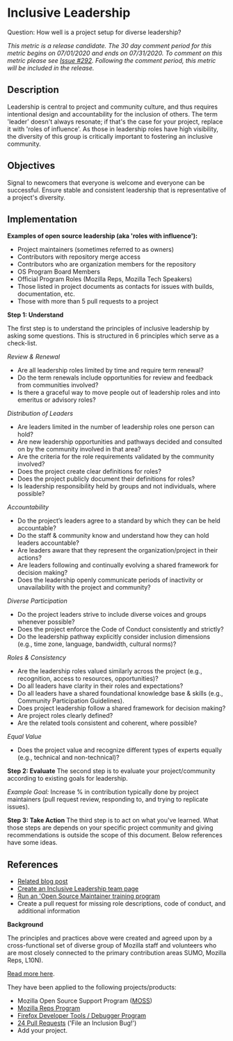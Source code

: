 # Inclusive Leadership

Question: How well is a project setup for diverse leadership?

_This metric is a release candidate. The 30 day comment period for this metric begins on 07/01/2020 and ends on 07/31/2020. To comment on this metric please see [Issue #292](https://github.com/chaoss/wg-diversity-inclusion/issues/292). Following the comment period, this metric will be included in the release._

## Description

Leadership is central to project and community culture, and thus requires intentional design and accountability for the inclusion of others. The term 'leader' doesn't always resonate; if that's the case for your project, replace it with 'roles of influence'. As those in leadership roles have high visibility, the diversity of this group is critically important to fostering an inclusive community.


## Objectives

Signal to newcomers that everyone is welcome and everyone can be successful. Ensure stable and consistent leadership that is representative of a project's diversity.


## Implementation

**Examples of open source leadership (aka 'roles with influence'):**

* Project maintainers (sometimes referred to as owners)
* Contributors with repository merge access
* Contributors who are organization members for the repository
* OS Program Board Members
* Official Program Roles (Mozilla Reps, Mozilla Tech Speakers)
* Those listed in project documents as contacts for issues with builds, documentation, etc.
* Those with more than 5 pull requests to a project


**Step 1: Understand**

The first step is to understand the principles of inclusive leadership by asking some questions. This is structured in 6 principles which serve as a check-list.

_Review & Renewal_

* Are all leadership roles limited by time and require term renewal?
* Do the term renewals include opportunities for review and feedback from communities involved?
* Is there a graceful way to move people out of leadership roles and into emeritus or advisory roles?

_Distribution of Leaders_

* Are leaders limited in the number of leadership roles one person can hold?
* Are new leadership opportunities and pathways decided and consulted on by the community involved in that area?
* Are the criteria for the role requirements validated by the community involved?
* Does the project create clear definitions for roles?
* Does the project publicly document their definitions for roles?
* Is leadership responsibility held by groups and not individuals, where possible?

_Accountability_

* Do the project’s leaders agree to a standard by which they can be held accountable?
* Do the staff & community know and understand how they can hold leaders accountable?
* Are leaders aware that they represent the organization/project in their actions?
* Are leaders following and continually evolving a shared framework for decision making?
* Does the leadership openly communicate periods of inactivity or unavailability with the project and community?

_Diverse Participation_

* Do the project leaders strive to include diverse voices and groups whenever possible?
* Does the project enforce the Code of Conduct consistently and strictly?
* Do the leadership pathway explicitly consider inclusion dimensions (e.g., time zone, language, bandwidth, cultural norms)?

_Roles & Consistency_

* Are the leadership roles valued similarly across the project (e.g., recognition, access to resources, opportunities)?
* Do all leaders have clarity in their roles and expectations?
* Do all leaders have a shared foundational knowledge base & skills (e.g., Community Participation Guidelines).
* Does project leadership follow a shared framework for decision making?
* Are project roles clearly defined?
* Are the related tools consistent and coherent, where possible?

_Equal Value_

* Does the project value and recognize different types of experts equally (e.g., technical and non-technical)?


**Step 2: Evaluate**
The second step is to evaluate your project/community according to existing goals for leadership.  

_Example Goal:_ Increase % in contribution typically done by project maintainers (pull request review, responding to, and trying to replicate issues).


**Step 3: Take Action**
The third step is to act on what you've learned. What those steps are depends on your specific project community and giving recommendations is outside the scope of this document. Below references have some ideas.


## References

* [Related blog post](https://medium.com/@sunnydeveloper/how-to-apply-metrics-for-inclusion-to-your-open-source-project-71b4e31a7b0c)
* [Create an Inclusive Leadership team page](https://github.com/mozilla/diversity/blob/master/leadership/inclusive-leadership-template.md)
* [Run an 'Open Source Maintainer training program](https://mozilla.github.io/maintainer-cohort/)
* Create a pull request for missing role descriptions, code of conduct, and additional information


**Background**

The principles and practices above were created and agreed upon by a cross-functional set of diverse group of Mozilla staff and volunteers who are most closely connected to the primary contribution areas SUMO, Mozilla Reps, L10N).

[Read more here](https://wiki.mozilla.org/Volunteer_leadership_principles).

They have been applied to the following projects/products:

* Mozilla Open Source Support Program ([MOSS](https://www.mozilla.org/en-US/moss/))
* [Mozilla Reps Program](https://blog.mozilla.org/mozillareps/2018/10/10/community-coordinator-role/)
* [Firefox Developer Tools / Debugger Program](https://github.com/firefox-devtools/debugger/blob/aa827095d86475f816017ff35d6f9c2e83cf7b9b/docs/community-team.md)
* [24 Pull Requests](https://24pullrequests.com/) ('File an Inclusion Bug!')
* Add your project.
